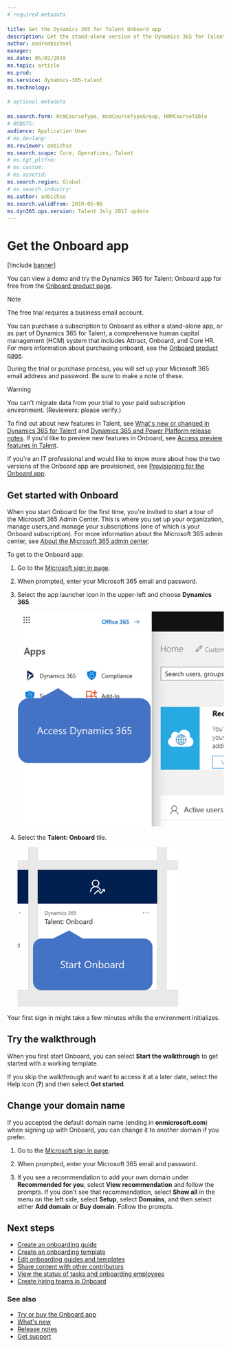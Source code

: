 ```yaml
---
# required metadata

title: Get the Dynamics 365 for Talent Onboard app
description: Get the stand-alone version of the Dynamics 365 for Talent - Onboard app, or get the version that includes the Comprehensive Hiring Add-On.
author: andreabichsel
manager:
ms.date: 05/02/2019
ms.topic: article
ms.prod:
ms.service: dynamics-365-talent
ms.technology:

# optional metadata

ms.search.form: HcmCourseType, HcmCourseTypeGroup, HRMCourseTable
# ROBOTS:
audience: Application User
# ms.devlang:
ms.reviewer: anbichse
ms.search.scope: Core, Operations, Talent
# ms.tgt_pltfrm:
# ms.custom:
# ms.assetid:
ms.search.region: Global
# ms.search.industry:
ms.author: anbichse
ms.search.validFrom: 2019-05-06
ms.dyn365.ops.version: Talent July 2017 update
---
```


# Get the Onboard app

[!include [banner](includes/banner.md)]

You can view a demo and try the Dynamics 365 for Talent: Onboard app for free from the [Onboard product page](https://dynamics.microsoft.com/en-us/talent/onboard/).

>[!NOTE]
>The free trial requires a business email account.

You can purchase a subscription to Onboard as either a stand-alone app, or as part of Dynamics 365 for Talent, a comprehensive human capital management (HCM) system that includes Attract, Onboard, and Core HR. For more information about purchasing onboard, see the [Onboard product page](https://dynamics.microsoft.com/en-us/talent/onboard/).

During the trial or purchase process, you will set up your Microsoft 365 email address and password. Be sure to make a note of these.

>[!WARNING]
>You can't migrate data from your trial to your paid subscription environment. (Reviewers: please verify.)

To find out about new features in Talent, see [What's new or changed in Dynamics 365 for Talent](./whats-new.md) and [Dynamics 365 and Power Platform release notes](https://docs.microsoft.com/en-us/business-applications-release-notes/index). If you'd like to preview new features in Onboard, see [Access preview features in Talent](./access-preview-feature.md).

If you're an IT professional and would like to know more about how the two versions of the Onboard app are provisioned, see [Provisioning for the Onboard app](./modular-app-tech-faq.md).

## Get started with Onboard

When you start Onboard for the first time, you're invited to start a tour of the Microsoft 365 Admin Center. This is where you set up your organization, manage users,and manage your subscriptions (one of which is your Onboard subscription). For more information about the Microsoft 365 admin center, see [About the Microsoft 365 admin center](https://docs.microsoft.com/en-us/office365/admin/admin-overview/about-the-admin-center?view=o365-worldwide).

To get to the Onboard app:

1. Go to the [Microsoft sign in page](https://portal.office.com/).

2. When prompted, enter your Microsoft 365 email and password.

3. Select the app launcher icon in the upper-left and choose **Dynamics 365**. 

   [![Onboard - access Dynamics 365](./media/onboard-start-dynamics365.png)](./media/onboard-start-dynamics365.png)

4. Select the **Talent: Onboard** tile.

   [![Onboard - start Onboard](./media/onboard-start-onboard.png)](./media/onboard-start-onboard.png)

Your first sign in might take a few minutes while the environment initializes.

## Try the walkthrough

When you first start Onboard, you can select **Start the walkthrough** to get started with a working template.

If you skip the walkthrough and want to access it at a later date, select the Help icon (**?**) and then select **Get started**.

## Change your domain name

If you accepted the default domain name (ending in **onmicrosoft.com**) when signing up with Onboard, you can change it to another domain if you prefer. 

1. Go to the [Microsoft sign in page](https://portal.office.com/).

2. When prompted, enter your Microsoft 365 email and password.

3. If you see a recommendation to add your own domain under **Recommended for you**, select **View recommendation** and follow the prompts. If you don't see that recommendation, select **Show all** in the menu on the left side, select **Setup**, select **Domains**, and then select either **Add domain** or **Buy domain**. Follow the prompts.

## Next steps

- [Create an onboarding guide](./onboard-create-guide.md)
- [Create an onboarding template](./onboard-create-template.md)
- [Edit onboarding guides and templates](./onboard-edit-guides-templates.md)
- [Share content with other contributors](./onboard-share-template.md)
- [View the status of tasks and onboarding employees](./onboard-view-status.md)
- [Create hiring teams in Onboard](./onboard-create-team.md)

### See also

- [Try or buy the Onboard app](https://dynamics.microsoft.com/en-us/talent/onboard/)
- [What's new](./whats-new.md)
- [Release notes](https://docs.microsoft.com/en-us/business-applications-release-notes/index)
- [Get support](./talent-support.md)

 



